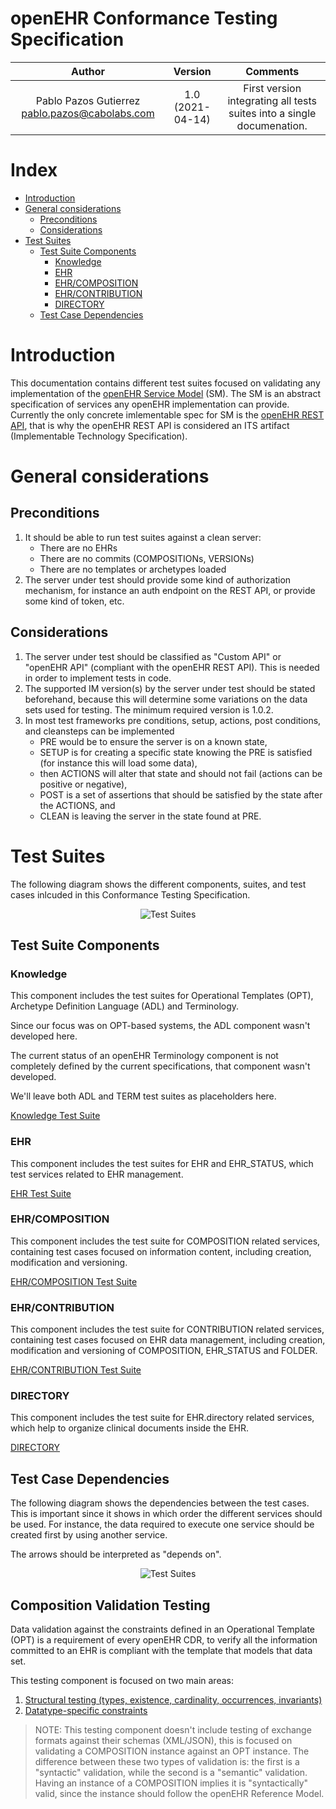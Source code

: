 # openEHR Conformance Testing Specification


| Author                                           | Version          | Comments                                         |
|:------------------------------------------------:|:----------------:|:------------------------------------------------:|
| Pablo Pazos Gutierrez <pablo.pazos@cabolabs.com> | 1.0 (2021-04-14) | First version integrating all tests suites into a single documenation.     |


# Index
<!-- 
  $ git clone https://github.com/Chris3606/TOC-Generator
  $ cd TOC-Generator
  $ python tocgen.py ../ehrbase/doc/conformance_testing
-->
<!--ts-->
- [Introduction](#introduction)
- [General considerations](#general-considerations)
  - [Preconditions](#preconditions)
  - [Considerations](#considerations)
- [Test Suites](#test-suites)
  - [Test Suite Components](#test-suite-components)
    - [Knowledge](#knowledge)
    - [EHR](#ehr)
    - [EHR/COMPOSITION](#ehrcomposition)
    - [EHR/CONTRIBUTION](#ehrcontribution)
    - [DIRECTORY](#directory)
  - [Test Case Dependencies](#test-case-dependencies)
<!--te-->


# Introduction

This documentation contains different test suites focused on validating any implementation of the [openEHR Service Model](https://specifications.openehr.org/releases/SM/latest/openehr_platform.html) (SM). The SM is an abstract specification of services any openEHR implementation can provide. Currently the only concrete imlementable spec for SM is the [openEHR REST API](https://specifications.openehr.org/releases/ITS-REST/latest), that is why the openEHR REST API is considered an ITS artifact (Implementable Technology Specification).


# General considerations

## Preconditions

1. It should be able to run test suites against a clean server:
   - There are no EHRs
   - There are no commits (COMPOSITIONs, VERSIONs)
   - There are no templates or archetypes loaded
2. The server under test should provide some kind of authorization mechanism, for instance an auth endpoint on the REST API, or provide some kind of token, etc.


## Considerations

1. The server under test should be classified as "Custom API" or "openEHR API" (compliant with the openEHR REST API). This is needed in order to implement tests in code.
2. The supported IM version(s) by the server under test should be stated beforehand, because this will determine some variations on the data sets used for testing. The minimum required version is 1.0.2.
3. In most test frameworks pre conditions, setup, actions, post conditions, and cleansteps can be implemented
   - PRE would be to ensure the server is on a known state,
   - SETUP is for creating a specific state knowing the PRE is satisfied (for instance this will load some data),
   - then ACTIONS will alter that state and should not fail (actions can be positive or negative),
   - POST is a set of assertions that should be satisfied by the state after the ACTIONS, and
   - CLEAN is leaving the server in the state found at PRE.


# Test Suites

The following diagram shows the different components, suites, and test cases inlcuded in this Conformance Testing Specification.

<div align="center">

![Test Suites](img/openEHR_Test_Suites.png "Test Suites")
</div>


## Test Suite Components

### Knowledge

This component includes the test suites for Operational Templates (OPT), Archetype Definition Language (ADL) and Terminology.

Since our focus was on OPT-based systems, the ADL component wasn't developed here.

The current status of an openEHR Terminology component is not completely defined by the current specifications, that component wasn't developed.

We'll leave both ADL and TERM test suites as placeholders here.

[Knowledge Test Suite](KNOWLEDGE.md)


### EHR

This component includes the test suites for EHR and EHR_STATUS, which test services related to EHR management.

[EHR Test Suite](EHR.md)


### EHR/COMPOSITION

This component includes the test suite for COMPOSITION related services, containing test cases focused on information content, including creation, modification and versioning.

[EHR/COMPOSITION Test Suite](EHR_COMPOSITION.md)


### EHR/CONTRIBUTION

This component includes the test suite for CONTRIBUTION related services, containing test cases focused on EHR data management, including creation, modification and versioning of COMPOSITION, EHR_STATUS and FOLDER.

[EHR/CONTRIBUTION Test Suite](EHR_CONTRIBUTION.md)


### DIRECTORY

This component includes the test suite for EHR.directory related services, which help to organize clinical documents inside the EHR.

[DIRECTORY](DIRECTORY.md)


## Test Case Dependencies

The following diagram shows the dependencies between the test cases. This is important since it shows in which order the different services should be used. For instance, the data required to execute one service should be created first by using another service.

The arrows should be interpreted as "depends on".

<div align="center">

![Test Suites](img/openEHR_Test_Suite_Dependencies.png "Test Suites")
</div>


## Composition Validation Testing

Data validation against the constraints defined in an Operational Template (OPT) is a requirement of every openEHR CDR, to verify all the information committed to an EHR is compliant with the template that models that data set.

This testing component is focused on two main areas:

1. [Structural testing (types, existence, cardinality, occurrences, invariants)](COMPOSITION_VALIDATION_STRUCTURE.md)
2. [Datatype-specific constraints](COMPOSITION_VALIDATION_DATATYPES.md)

> NOTE: This testing component doesn't include testing of exchange formats against their schemas (XML/JSON), this is focused on validating a COMPOSITION instance against an OPT instance. The difference between these two types of validation is: the first is a "syntactic" validation, while the second is a "semantic" validation. Having an instance of a COMPOSITION implies it is "syntactically" valid, since the instance should follow the openEHR Reference Model.